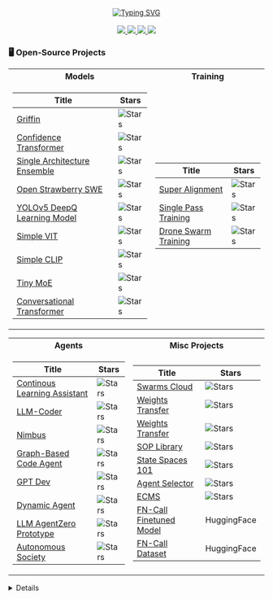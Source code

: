 <p align="center">
<a href="https://github.com/drkostas">
    <img src="https://readme-typing-svg.demolab.com?font=Georgia&size=18&duration=2000&pause=100&multiline=true&width=500&height=80&lines=Peyton+Tolbert;Researcher+%7C+AI+Developer;LLM+%7C+Agents" alt="Typing SVG" />
</a>


<br/>
<br/>

<a href="https://peytontolbert.com">
    <img src="https://img.shields.io/badge/Website-peytontolbert.com-red?style=flat-square">
</a>  

<a href="https://peytontolbert.com/software-resume.pdf">
    <img src="https://img.shields.io/badge/PDF-CV-red?style=flat-square&logo=adobe">
</a>  


<a href="https://www.linkedin.com/in/peyton-tolbert-5a1459159">
    <img src="https://img.shields.io/badge/-Linkedin-blue?style=flat-square&logo=linkedin">
</a>
    
<a href="mailto:email@peytontolbert.com">
    <img src="https://img.shields.io/badge/-Email-red?style=flat-square&logo=gmail&logoColor=white">
</a>



### 🖥️ Open-Source Projects
<table>
<tr><th>Models</th><th>Training</th></tr>
<tr><td>

|Title | Stars |
|--|--|
| [Griffin](https://github.com/peytontolbert/Griffin) | <img alt="Stars" src="https://img.shields.io/github/stars/peytontolbert/Griffin?style=flat-square&labelColor=black"/>|
| [Confidence Transformer](https://github.com/peytontolbert/ConfidenceTransformer) | <img alt="Stars" src="https://img.shields.io/github/stars/peytontolbert/ConfidenceTransformer?style=flat-square&labelColor=black"/>|
| [Single Architecture Ensemble](https://github.com/peytontolbert/SingleArchitectureEnsemble) | <img alt="Stars" src="https://img.shields.io/github/stars/peytontolbert/SingleArchitectureEnsemble?style=flat-square&labelColor=black"/>|
| [Open Strawberry SWE](https://github.com/peytontolbert/OpenStrawberry) | <img alt="Stars" src="https://img.shields.io/github/stars/peytontolbert/OpenStrawberry?style=flat-square&labelColor=black"/>|
| [YOLOv5 DeepQ Learning Model](https://github.com/peytontolbert/yolov5DeepQLearning) | <img alt="Stars" src="https://img.shields.io/github/stars/peytontolbert/yolov5DeepQLearning?style=flat-square&labelColor=black"/>|
| [Simple VIT](https://github.com/peytontolbert/simpleViT) | <img alt="Stars" src="https://img.shields.io/github/stars/peytontolbert/simpleViT?style=flat-square&labelColor=black"/>|
| [Simple CLIP](https://github.com/peytontolbert/simple-CLIP) |  <img alt="Stars" src="https://img.shields.io/github/stars/peytontolbert/simple-CLIP?style=flat-square&labelColor=black"/>|
| [Tiny MoE](https://github.com/peytontolbert/tinylm) | <img alt="Stars" src="https://img.shields.io/github/stars/peytontolbert/TinyLM?style=flat-square&labelColor=black"/>|
| [Conversational Transformer](https://github.com/peytontolbert/ConversationalTransformer) | <img alt="Stars" src="https://img.shields.io/github/stars/peytontolbert/ConversationalTransformer?style=flat-square&labelColor=black"/>|
</td><td>

|Title | Stars |
|--|--|
| [Super Alignment](https://github.com/peytontolbert/SuperAlignment) | <img alt="Stars" src="https://img.shields.io/github/stars/peytontolbert/SuperAlignment?style=flat-square&labelColor=black"/>|
| [Single Pass Training](https://github.com/peytontolbert/SinglePassTransformer) | <img alt="Stars" src="https://img.shields.io/github/stars/peytontolbert/SinglePassTransformer?style=flat-square&labelColor=black"/>|
| [Drone Swarm Training](https://github.com/peytontolbert/swarm-drone-hrtx) |  <img alt="Stars" src="https://img.shields.io/github/stars/peytontolbert/swarm-drone-hrtx?style=flat-square&labelColor=black"/>|

</td></tr> </table>

<table>
<tr><th>Agents </th><th>Misc Projects </th></tr>
<tr><td>

|Title | Stars |
|--|--|
| [Continous Learning Assistant](https://github.com/peytontolbert/continuous-learning-assistant) | <img alt="Stars" src="https://img.shields.io/github/stars/peytontolbert/continuous-learning-assistant?style=flat-square&labelColor=black"/>|
| [LLM-Coder](https://github.com/peytontolbert/llm-coder) | <img alt="Stars" src="https://img.shields.io/github/stars/peytontolbert/llm-coder?style=flat-square&labelColor=black"/>|
| [Nimbus](https://github.com/peytontolbert/Nimbus) |  <img alt="Stars" src="https://img.shields.io/github/stars/peytontolbert/Nimbus?style=flat-square&labelColor=black"/>|
| [Graph-Based Code Agent](https://github.com/peytontolbert/GCBMS) | <img alt="Stars" src="https://img.shields.io/github/stars/peytontolbert/GCBMS?style=flat-square&labelColor=black"/>|
| [GPT Dev](https://github.com/peytontolbert/GPTDev) | <img alt="Stars" src="https://img.shields.io/github/stars/peytontolbert/GPTDev?style=flat-square&labelColor=black"/>|
| [Dynamic Agent](https://github.com/peytontolbert/DynamicAgent) | <img alt="Stars" src="https://img.shields.io/github/stars/peytontolbert/GCBMS?style=flat-square&labelColor=black"/>|
| [LLM AgentZero Prototype](https://github.com/peytontolbert/LLMAgentSystem) | <img alt="Stars" src="https://img.shields.io/github/stars/peytontolbert/LLMAgentSystem?style=flat-square&labelColor=black"/>|
| [Autonomous Society](https://github.com/peytontolbert/AutonomousDigitalSociety) |  <img alt="Stars" src="https://img.shields.io/github/stars/peytontolbert/AutonomousDigitalSociety?style=flat-square&labelColor=black"/>|
</td><td>

|Title | Stars |
|--|--|
| [Swarms Cloud](https://github.com/The-Swarm-Corporation/swarms-cloud) | <img alt="Stars" src="https://img.shields.io/github/stars/The-Swarm-Corporation/swarms-cloud?style=flat-square&labelColor=black"/>
| [Weights Transfer](https://github.com/peytontolbert/TransformerWeightsTransfer) | <img alt="Stars" src="https://img.shields.io/github/stars/peytontolbert/TransformerWeightsTransfer?style=flat-square&labelColor=black"/>
| [Weights Transfer](https://github.com/peytontolbert/ai-space-calls) | <img alt="Stars" src="https://img.shields.io/github/stars/peytontolbert/ai-space-calls?style=flat-square&labelColor=black"/>
| [SOP Library](https://github.com/peytontolbert/SOPLibrary) | <img alt="Stars" src="https://img.shields.io/github/stars/peytontolbert/SOPLibrary?style=flat-square&labelColor=black"/>
| [State Spaces 101](https://github.com/peytontolbert/statespace_101) |  <img alt="Stars" src="https://img.shields.io/github/stars/peytontolbert/statespace_101?style=flat-square&labelColor=black"/>
| [Agent Selector](https://github.com/peytontolbert/AgentSelector) | <img alt="Stars" src="https://img.shields.io/github/stars/peytontolbert/AgentSelector?style=flat-square&labelColor=black"/>
| [ECMS](https://github.com/peytontolbert/ECMSv2) | <img alt="Stars" src="https://img.shields.io/github/stars/peytontolbert/ECMSv2?style=flat-square&labelColor=black"/>
| [FN-Call Finetuned Model](https://huggingface.co/AgoraX/Lumixion-e1-70k-fncall-qlora) | HuggingFace|
| [FN-Call Dataset](https://huggingface.co/datasets/AgoraX/OpenImage-FNCall-50k) | HuggingFace|
</td></tr> </table>

<details>



<!--
**peytontolbert/peytontolbert** is a ✨ _special_ ✨ repository because its `README.md` (this file) appears on your GitHub profile.

Here are some ideas to get you started:

- 🔭 I’m currently working on ...
- 🌱 I’m currently learning ...
- 👯 I’m looking to collaborate on ...
- 🤔 I’m looking for help with ...
- 💬 Ask me about ...
- 📫 How to reach me: ...
- 😄 Pronouns: ...
- ⚡ Fun fact: ...
-->

